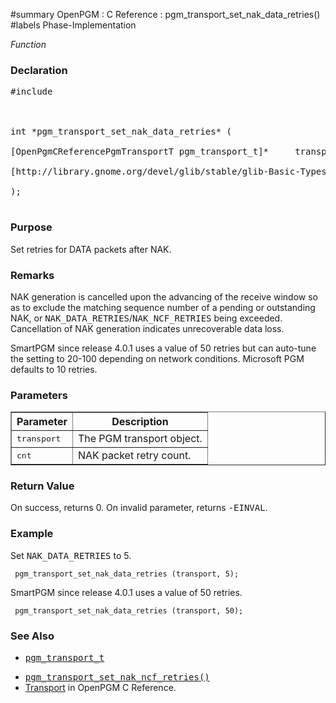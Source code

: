 ﻿#summary OpenPGM : C Reference : pgm\_transport\_set\_nak\_data\_retries()
#labels Phase-Implementation

_Function_
### Declaration ###
<pre>
#include <pgm/pgm.h><br>
<br>
int *pgm_transport_set_nak_data_retries* (<br>
[OpenPgmCReferencePgmTransportT pgm_transport_t]*     transport,<br>
[http://library.gnome.org/devel/glib/stable/glib-Basic-Types.html#guint guint]                cnt<br>
);<br>
</pre>

### Purpose ###
Set retries for DATA packets after NAK.

### Remarks ###
NAK generation is cancelled upon the advancing of the receive window so as to exclude the matching sequence number of a pending or outstanding NAK, or <tt>NAK_DATA_RETRIES</tt>/<tt>NAK_NCF_RETRIES</tt> being exceeded.  Cancellation of NAK generation indicates unrecoverable data loss.

SmartPGM since release 4.0.1 uses a value of 50 retries but can auto-tune the setting to 20-100 depending on network conditions.  Microsoft PGM defaults to 10 retries.

### Parameters ###
<table cellpadding='5' border='1' cellspacing='0'>
<tr>
<th>Parameter</th>
<th>Description</th>
</tr>
<tr>
<td><tt>transport</tt></td>
<td>The PGM transport object.</td>
</tr><tr>
<td><tt>cnt</tt></td>
<td>NAK packet retry count.</td>
</tr>
</table>


### Return Value ###
On success, returns 0.  On invalid parameter, returns <tt>-EINVAL</tt>.

### Example ###
Set <tt>NAK_DATA_RETRIES</tt> to 5.

```
 pgm_transport_set_nak_data_retries (transport, 5);
```

SmartPGM since release 4.0.1 uses a value of 50 retries.

```
 pgm_transport_set_nak_data_retries (transport, 50);
```

### See Also ###
  * <tt><a href='OpenPgmCReferencePgmTransportT.md'>pgm_transport_t</a></tt><br>
<ul><li><tt><a href='OpenPgmCReferencePgmTransportSetNakNcfRetries.md'>pgm_transport_set_nak_ncf_retries()</a></tt><br>
</li><li><a href='OpenPgmCReferenceTransport.md'>Transport</a> in OpenPGM C Reference.</li></ul>
